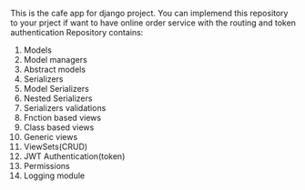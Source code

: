 This is the cafe app for django project. You can implemend this repository to your prject if want to have online order service with the routing and token authentication
Repository contains:
1. Models
2. Model managers 
3. Abstract models
4. Serializers
5. Model Serializers
6. Nested Serializers
7. Serializers validations
8. Fnction based views
9. Class based views
10. Generic views
11. ViewSets(CRUD)
12. JWT Authentication(token)
13. Permissions
14. Logging module
